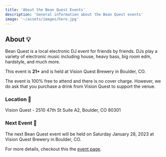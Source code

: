 ```yaml
---
title: 'About the Bean Quest Events'
description: 'General information about the Bean Quest events'
image: '~/assets/images/hero.jpg'
---
```


## About 💡

Bean Quest is a local electronic DJ event for friends by friends. DJs play a variety of electronic music including house, heavy bass, big room edm, hardstyle, and much more.

This event is **21+** and is held at Vision Quest Brewery in Boulder, CO.

The event is 100% free to attend and there is no cover charge. However, we do ask that you purchase a drink from Vision Quest to support the venue.

### Location 📍

Vision Quest - 2510 47th St Suite A2, Boulder, CO 80301

### Next Event 📆

The next Bean Quest event will be held on Saturday January 28, 2023 at Vision Quest Brewery in Boulder, CO.

For more details, checkout this the [event page](bean-quest-2).
